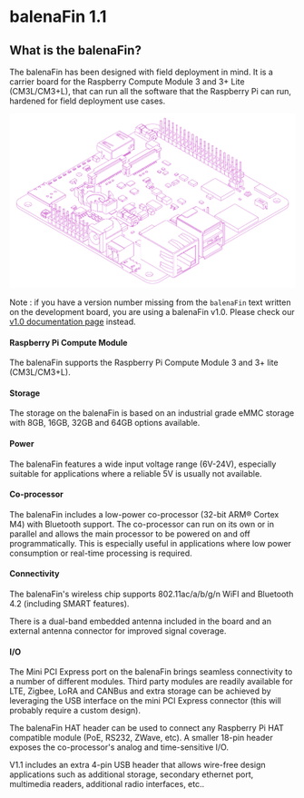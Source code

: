 # balenaFin 1.1

## What is the balenaFin?

The balenaFin has been designed with field deployment in mind. It is a carrier board for the Raspberry Compute Module 3 and 3+ Lite (CM3L/CM3+L), that can run all the software that the Raspberry Pi can run, hardened for field deployment use cases.

![Balena Fin](../static/fin_illustration_v1.1.png)

Note : if you have a version number missing from the `balenaFin` text written on the development board, you are using a balenaFin v1.0. Please check our [v1.0 documentation page](https://www.balena.io/fin/1.0/docs/) instead.

<!-- ![Identifying balenaFin 1.0](../static/fin1.0-marking.png) -->

#### Raspberry Pi Compute Module

The balenaFin supports the Raspberry Pi Compute Module 3 and 3+ lite (CM3L/CM3+L).

#### Storage

The storage on the balenaFin is based on an industrial grade eMMC storage with 8GB, 16GB, 32GB and 64GB options available.

#### Power

The balenaFin features a wide input voltage range (6V-24V), especially suitable for applications where a reliable 5V is usually not available.

#### Co-processor

The balenaFin includes a low-power co-processor (32-bit ARM® Cortex M4) with Bluetooth support. The co-processor can run on its own or in parallel and allows the main processor to be powered on and off programmatically. This is especially useful in applications where low power consumption or real-time processing is required.

#### Connectivity

The balenaFin's wireless chip supports 802.11ac/a/b/g/n WiFI and Bluetooth 4.2 (including SMART features).

There is a dual-band embedded antenna included in the board and an external antenna connector for improved signal coverage.

#### I/O

The Mini PCI Express port on the balenaFin brings seamless connectivity to a number of different modules. Third party modules are readily available for LTE, Zigbee, LoRA and CANBus and extra storage can be achieved by leveraging the USB interface on the mini PCI Express connector (this will probably require a custom design).

The balenaFin HAT header can be used to connect any Raspberry Pi HAT compatible module (PoE, RS232, ZWave, etc). A smaller 18-pin header exposes the co-processor's analog and time-sensitive I/O.

V1.1 includes an extra 4-pin USB header that allows wire-free design applications such as additional storage, secondary ethernet port, multimedia readers, additional radio interfaces, etc..
